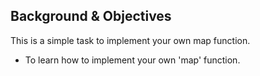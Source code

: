 ## Background & Objectives
This is a simple task to implement your own map function.

- To learn how to implement your own 'map' function.